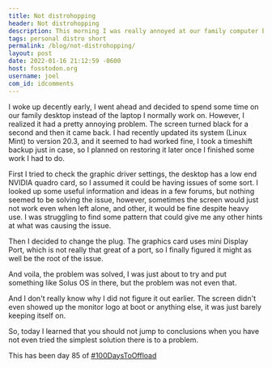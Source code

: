 ```yaml
---
title: Not distrohopping
header: Not distrohopping
description: This morning I was really annoyed at our family computer because of its graphical issues, Linux Mint seemed to have failed me, but here's what I found out
tags: personal distro short
permalink: /blog/not-distrohopping/
layout: post
date: 2022-01-16 21:12:59 -0600
host: fosstodon.org
username: joel
com_id: idcomments
---
```


I woke up decently early, I went ahead and decided to spend some time on our family desktop instead of the laptop I normally work on. However, I realized it had a pretty annoying problem. The screen turned black for a second and then it came back. I had recently updated its system (Linux Mint) to version 20.3, and it seemed to had worked fine, I took a timeshift backup just in case, so I planned on restoring it later once I finished some work I had to do.

First I tried to check the graphic driver settings, the desktop has a low end NVIDIA quadro card, so I assumed it could be having issues of some sort. I looked up some useful information and ideas in a few forums, but nothing seemed to be solving the issue, however, sometimes the screen would just not work even when left alone, and other, it would be fine despite heavy use. I was struggling to find some pattern that could give me any other hints at what was causing the issue.

Then I decided to change the plug. The graphics card uses mini Display Port, which is not really that great of a port, so I finally figured it might as well be the root of the issue.

And voila, the problem was solved, I was just about to try and put something like Solus OS in there, but the problem was not even that.

And I don't really know why I did not figure it out earlier. The screen didn't even showed up the monitor logo at boot or anything else, it was just barely keeping itself on.

So, today I learned that you should not jump to conclusions when you have not even tried the simplest solution there is to a problem.

This has been day 85 of [#100DaysToOffload](https://100daystooffload.com)


